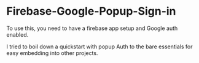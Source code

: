 # Firebase-Google-Popup-Sign-in

To use this, you need to have a firebase app setup and Google auth enabled.

I tried to boil down a quickstart with popup Auth to the bare essentials for easy embedding into other projects.
